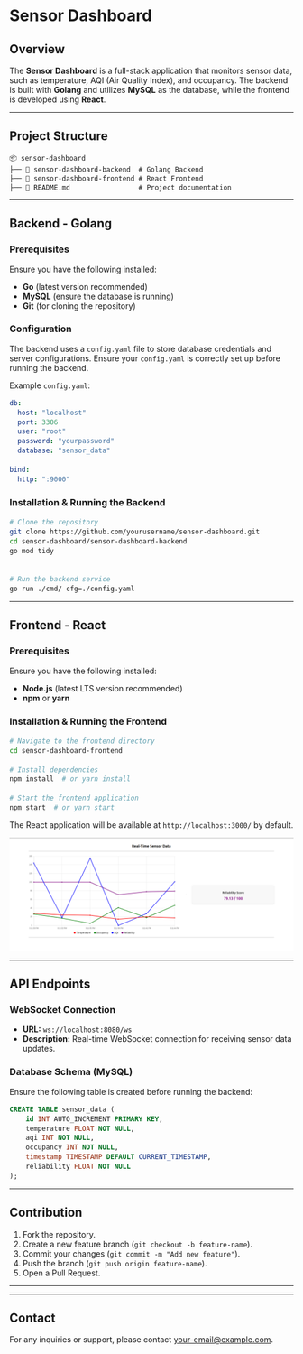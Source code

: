 # Sensor Dashboard

## Overview
The **Sensor Dashboard** is a full-stack application that monitors sensor data, such as temperature, AQI (Air Quality Index), and occupancy. The backend is built with **Golang** and utilizes **MySQL** as the database, while the frontend is developed using **React**.

---

## Project Structure
```
📦 sensor-dashboard
├── 📂 sensor-dashboard-backend  # Golang Backend
├── 📂 sensor-dashboard-frontend # React Frontend
├── 📄 README.md                 # Project documentation
```

---

## Backend - Golang
### Prerequisites
Ensure you have the following installed:
- **Go** (latest version recommended)
- **MySQL** (ensure the database is running)
- **Git** (for cloning the repository)

### Configuration
The backend uses a `config.yaml` file to store database credentials and server configurations. Ensure your `config.yaml` is correctly set up before running the backend.

Example `config.yaml`:
```yaml
db:
  host: "localhost"
  port: 3306
  user: "root"
  password: "yourpassword"
  database: "sensor_data"

bind:
  http: ":9000"
```

### Installation & Running the Backend
```sh
# Clone the repository
git clone https://github.com/yourusername/sensor-dashboard.git
cd sensor-dashboard/sensor-dashboard-backend
go mod tidy 


# Run the backend service
go run ./cmd/ cfg=./config.yaml
```

---

## Frontend - React
### Prerequisites
Ensure you have the following installed:
- **Node.js** (latest LTS version recommended)
- **npm** or **yarn**

### Installation & Running the Frontend
```sh
# Navigate to the frontend directory
cd sensor-dashboard-frontend

# Install dependencies
npm install  # or yarn install

# Start the frontend application
npm start  # or yarn start
```

The React application will be available at `http://localhost:3000/` by default.

![Dashboard](sensor-dashboard-frontend//public/react.png)


---

## API Endpoints
### WebSocket Connection
- **URL:** `ws://localhost:8080/ws`
- **Description:** Real-time WebSocket connection for receiving sensor data updates.

### Database Schema (MySQL)
Ensure the following table is created before running the backend:
```sql
CREATE TABLE sensor_data (
    id INT AUTO_INCREMENT PRIMARY KEY,
    temperature FLOAT NOT NULL,
    aqi INT NOT NULL,
    occupancy INT NOT NULL,
    timestamp TIMESTAMP DEFAULT CURRENT_TIMESTAMP,
    reliability FLOAT NOT NULL
);
```

---

## Contribution
1. Fork the repository.
2. Create a new feature branch (`git checkout -b feature-name`).
3. Commit your changes (`git commit -m "Add new feature"`).
4. Push the branch (`git push origin feature-name`).
5. Open a Pull Request.

---


---

## Contact
For any inquiries or support, please contact [your-email@example.com](manansaini.aza.0999.gmail.com).

